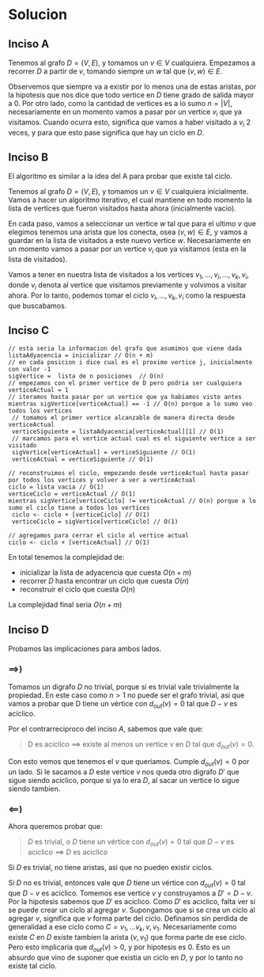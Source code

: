 # Solucion

## Inciso A
Tenemos al grafo $D = (V,E)$, y tomamos un $v \in V$ cualquiera. 
Empezamos a recorrer $D$ a partir de $v$, tomando siempre un $w$ tal que $(v,w) \in E$.

Observemos que siempre va a existir por lo menos una de estas aristas, por la hipotesis que nos dice que todo vertice en $D$ tiene grado de salida mayor a 0.
Por otro lado, como la cantidad de vertices es a lo sumo $n = |V|$, necesariamente en un momento vamos a pasar por un vertice $v_i$ que ya visitamos.
Cuando ocurra esto, significa que vamos a haber visitado a $v_i$ 2 veces, y para que esto pase significa que hay un ciclo en $D$.

## Inciso B
El algoritmo es similar a la idea del A para probar que existe tal ciclo.

Tenemos al grafo $D = (V,E)$, y tomamos un $v \in V$ cualquiera inicialmente. 
Vamos a hacer un algoritmo iterativo, el cual mantiene en todo momento la lista de vertices que fueron visitados hasta ahora (inicialmente vacio).

En cada paso, vamos a seleccionar un vertice $w$ tal que para el ultimo $v$ que elegimos tenemos una arista que los conecta, osea $(v,w) \in E$, y vamos a guardar en la lista de visitados a este nuevo vertice $w$.
Necesariamente en un momento vamos a pasar por un vertice $v_i$ que ya visitamos (esta en la lista de visitados).

Vamos a tener en nuestra lista de visitados a los vertices $v_1, ..., v_i, ..., v_k, v_i$, donde $v_i$ denota al vertice que visitamos previamente y volvimos a visitar ahora.
Por lo tanto, podemos tomar el ciclo $v_i, ..., v_k, v_i$ como la respuesta que buscabamos.


## Inciso C
```pseudocode
// esta seria la informacion del grafo que asumimos que viene dada
listaAdyacencia = inicializar // O(n + m)
// en cada posicion i dice cual es el proximo vertice j, inicialmente con valor -1
sigVertice =  lista de n posiciones  // O(n)
// empezamos con el primer vertice de D pero podria ser cualquiera
verticeActual = 1 
// iteramos hasta pasar por un vertice que ya habiamos visto antes
mientras sigVertice[verticeActual] == -1 // O(n) porque a lo sumo veo todos los vertices
 // tomamos el primer vertice alcanzable de manera directa desde verticeActual
 verticeSiguiente = listaAdyacencia[verticeActual][1] // O(1)
 // marcamos para el vertice actual cual es el siguiente vertice a ser visitado
 sigVertice[verticeActual] = verticeSiguiente // O(1)
 verticeActual = verticeSiguiente // O(1)

// reconstruimos el ciclo, empezando desde verticeActual hasta pasar por todos los vertices y volver a ver a verticeActual
ciclo = lista vacia // O(1)
verticeCiclo = verticeActual // O(1)
mientras sigVertice[verticeCiclo] != verticeActual // O(n) porque a lo sumo el ciclo tiene a todos los vertices
 ciclo <- ciclo + [verticeCiclo] // O(1)
 verticeCiclo = sigVertice[verticeCiclo] // O(1)

// agregamos para cerrar el ciclo al vertice actual
ciclo <- ciclo + [verticeActual] // O(1)
```

En total tenemos la complejidad de:
- inicializar la lista de adyacencia que cuesta $O(n+m)$
- recorrer $D$ hasta encontrar un ciclo que cuesta $O(n)$
- reconstruir el ciclo que cuesta $O(n)$

La complejidad final seria $O(n+m)$

## Inciso D
Probamos las implicaciones para ambos lados.
### $\implies$) 
Tomamos un digrafo $D$ no trivial, porque si es trivial vale trivialmente la propiedad.
En este caso como $n > 1$ no puede ser el grafo trivial, asi que vamos a probar que D tiene un vértice con
$d_{out}(v) = 0$ tal que $D - {v}$ es acíclico. 

Por el contrarreciproco del inciso $A$, sabemos que vale que:
> D es aciclico $\implies$ existe al menos un vertice $v$ en $D$ tal que $d_{out}(v) = 0$.

Con esto vemos que tenemos el $v$ que queriamos. Cumple $d_{out}(v) = 0$ por un lado.
Si le sacamos a $D$ este vertice $v$ nos queda otro digrafo $D'$ que sigue siendo aciclico, porque si ya lo era $D$, al sacar un vertice lo sigue siendo tambien.

### $\impliedby$)
Ahora queremos probar que:
> $D$ es trivial, o $D$ tiene un vértice con $d_{out}(v) = 0$ tal que $D - {v}$ es acíclico $\implies$ $D$ es aciclico

Si $D$ es trivial, no tiene aristas, asi que no pueden existir ciclos.

Si $D$ no es trivial, entonces vale que $D$ tiene un vértice con $d_{out}(v) = 0$ tal que $D - {v}$ es acíclico.
Tomemos ese vertice $v$ y construyamos a $D' = D - {v}$. Por la hipotesis sabemos que $D'$ es aciclico.
Como $D'$ es aciclico, falta ver si se puede crear un ciclo al agregar $v$. 
Supongamos que si se crea un ciclo al agregar $v$, significa que $v$ forma parte del ciclo.
Definamos sin perdida de generalidad a ese ciclo como $C = v_1,...v_k,v,v_1$. 
Necesariamente como existe $C$ en $D$ existe tambien la arista $(v,v_1)$ que forma parte de ese ciclo.
Pero esto implicaria que $d_{out}(v) > 0$, y por hipotesis es 0.
Esto es un absurdo que vino de suponer que existia un ciclo en $D$, y por lo tanto no existe tal ciclo.

